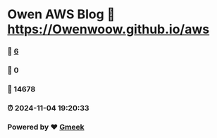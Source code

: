 # Owen AWS Blog :link: https://Owenwoow.github.io/aws 
### :page_facing_up: [6](https://Owenwoow.github.io/aws/tag.html) 
### :speech_balloon: 0 
### :hibiscus: 14678 
### :alarm_clock: 2024-11-04 19:20:33 
### Powered by :heart: [Gmeek](https://github.com/Meekdai/Gmeek)
